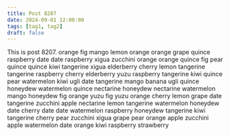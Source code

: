 ```yaml
---
title: Post 8207
date: 2024-09-01 12:00:00
tags: [tag1, tag2]
draft: false
---
```

This is post 8207.
orange
fig
mango
lemon
orange
orange
grape
quince
raspberry
date
date
raspberry
xigua
zucchini
orange
orange
quince
fig
pear
quince
quince
kiwi
tangerine
xigua
elderberry
cherry
lemon
tangerine
tangerine
raspberry
cherry
elderberry
yuzu
raspberry
tangerine
kiwi
quince
pear
watermelon
kiwi
ugli
date
tangerine
mango
banana
ugli
quince
honeydew
watermelon
quince
nectarine
honeydew
nectarine
watermelon
mango
honeydew
fig
orange
yuzu
fig
yuzu
orange
cherry
lemon
grape
date
tangerine
zucchini
apple
nectarine
lemon
tangerine
watermelon
honeydew
date
cherry
date
date
watermelon
raspberry
honeydew
tangerine
kiwi
tangerine
cherry
pear
zucchini
xigua
grape
pear
orange
apple
zucchini
apple
watermelon
date
orange
kiwi
raspberry
strawberry
